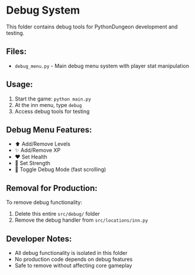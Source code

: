 # Debug System

This folder contains debug tools for PythonDungeon development and testing.

## Files:
- `debug_menu.py` - Main debug menu system with player stat manipulation

## Usage:
1. Start the game: `python main.py`
2. At the inn menu, type `debug` 
3. Access debug tools for testing

## Debug Menu Features:
- ⬆️ Add/Remove Levels
- ✨ Add/Remove XP
- ❤️ Set Health
- 💪 Set Strength  
- 🐛 Toggle Debug Mode (fast scrolling)

## Removal for Production:
To remove debug functionality:
1. Delete this entire `src/debug/` folder
2. Remove the debug handler from `src/locations/inn.py`

## Developer Notes:
- All debug functionality is isolated in this folder
- No production code depends on debug features
- Safe to remove without affecting core gameplay